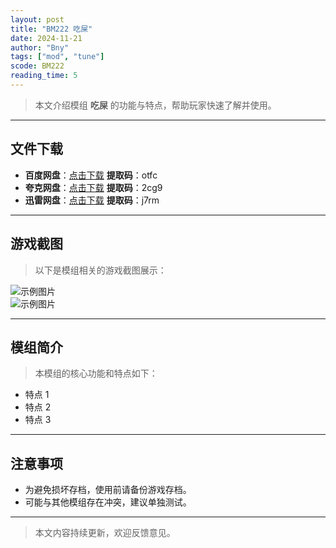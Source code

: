 ```yaml
---
layout: post
title: "BM222 吃屎"
date: 2024-11-21
author: "Bny"
tags: ["mod", "tune"]
scode: BM222
reading_time: 5
---
```


> 本文介绍模组 **吃屎** 的功能与特点，帮助玩家快速了解并使用。

---





## 文件下载
- **百度网盘**：[点击下载](https://pan.baidu.com/s/1Rx-MzCnkzeLlh_kCIVpbsg?pwd=otfc)  **提取码**：otfc  
- **夸克网盘**：[点击下载](https://pan.quark.cn/s/641706319cad?pwd=2cg9)  **提取码**：2cg9  
- **迅雷网盘**：[点击下载](https://pan.xunlei.com/s/VOCCbk7G-D1NTf_K8ycZu3PhA1?pwd=j7rm)  **提取码**：j7rm  

---

## 游戏截图
> 以下是模组相关的游戏截图展示：

![示例图片](https://example.com/screenshot1.jpg)  
![示例图片](https://example.com/screenshot2.jpg)

---

## 模组简介
> 本模组的核心功能和特点如下：
- 特点 1
- 特点 2
- 特点 3

---

## 注意事项
- 为避免损坏存档，使用前请备份游戏存档。
- 可能与其他模组存在冲突，建议单独测试。

---

> 本文内容持续更新，欢迎反馈意见。
